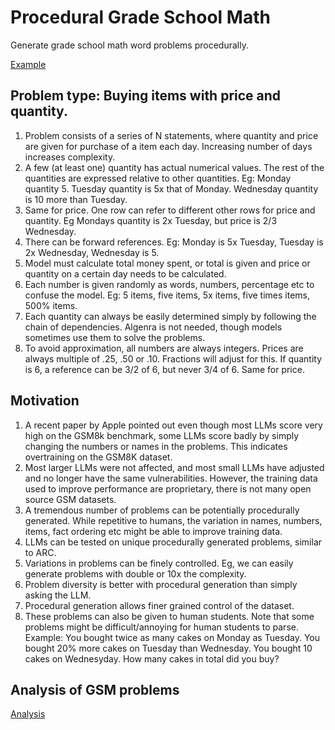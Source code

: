 # Procedural Grade School Math

Generate grade school math word problems procedurally.

[Example](datasets/examples/price_normal.md)

## Problem type: Buying items with price and quantity.

1. Problem consists of a series of N statements, where quantity and price are given for purchase of a item each day. Increasing number of days increases complexity.
1. A few (at least one) quantity has actual numerical values. The rest of the quantities are expressed relative to other quantities. Eg: Monday quantity 5. Tuesday quantity is 5x that of Monday. Wednesday quantity is 10 more than Tuesday.
1. Same for price. One row can refer to different other rows for price and quantity. Eg Mondays quantity is 2x Tuesday, but price is 2/3 Wednesday.
1. There can be forward references. Eg: Monday is 5x Tuesday, Tuesday is 2x Wednesday, Wednesday is 5.
1. Model must calculate total money spent, or total is given and price or quantity on a certain day needs to be calculated.
1. Each number is given randomly as words, numbers, percentage etc to confuse the model. Eg: 5 items, five items, 5x items, five times items, 500% items.
1. Each quantity can always be easily determined simply by following the chain of dependencies. Algenra is not needed, though models sometimes use them to solve the problems.
1. To avoid approximation, all numbers are always integers. Prices are always multiple of .25, .50 or .10. Fractions will adjust for this. If quantity is 6, a reference can be 3/2 of 6, but never 3/4 of 6. Same for price.

## Motivation

1. A recent paper by Apple pointed out even though most LLMs score very high on the GSM8k benchmark, some LLMs score badly by simply changing the numbers or names in the problems. This indicates overtraining on the GSM8K dataset.
2. Most larger LLMs were not affected, and most small LLMs have adjusted and no longer have the same vulnerabilities. However, the training data used to improve performance are proprietary, there is not many open source GSM datasets.
3. A tremendous number of problems can be potentially procedurally generated. While repetitive to humans, the variation in names, numbers, items, fact ordering etc might be able to improve training data.
4. LLMs can be tested on unique procedurally generated problems, similar to ARC.
5. Variations in problems can be finely controlled. Eg, we can easily generate problems with double or 10x the complexity.
6. Problem diversity is better with procedural generation than simply asking the LLM.
7. Procedural generation allows finer grained control of the dataset.
8. These problems can also be given to human students. Note that some problems might be difficult/annoying for human students to parse. Example: You bought twice as many cakes on Monday as Tuesday. You bought 20% more cakes on Tuesday than Wednesday. You bought 10 cakes on Wednesyday. How many cakes in total did you buy?

## Analysis of GSM problems
[Analysis](Analysis.md)
